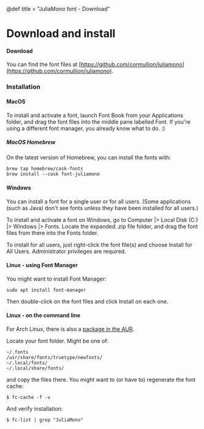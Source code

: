 @def title = "JuliaMono font - Download"

# Download and install

#### Download

You can find the font files at [https://github.com/cormullion/juliamono](https://github.com/cormullion/juliamono).

### Installation

#### MacOS

To install and activate a font, launch Font Book from your Applications folder, and drag the font files into the middle pane labelled Font. If you're using a different font manager, you already know what to do. :)

##### MacOS Homebrew

On the latest version of Homebrew, you can install the fonts with:

```
brew tap homebrew/cask-fonts
brew install --cask font-juliamono
```

#### Windows

You can install a font for a single user or for all users. (Some applications (such as Java) don't see fonts unless they have been installed for all users.)

To install and activate a font on Windows, go to Computer |> Local Disk (C:) |> Windows |> Fonts. Locate the expanded .zip file folder, and drag the font files from there into the Fonts folder.

To install for all users, just right-click the font file(s) and choose Install for All Users. Administrator privileges are required.

#### Linux - using Font Manager

You might want to install Font Manager:

```
sudo apt install font-manager
```

Then double-click on the font files and click Install on each one.

#### Linux - on the command line

For Arch Linux, there is also a [package in the AUR](https://aur.archlinux.org/packages/ttf-juliamono/).

Locate your font folder. Might be one of:

```
~/.fonts
/usr/share/fonts/truetype/newfonts/
~/.local/fonts/
~/.local/share/fonts/
```

and copy the files there. You might want to (or have to) regenerate the font cache:

```
$ fc-cache -f -v
```

And verify installation:

```
$ fc-list | grep "JuliaMono"
```
